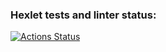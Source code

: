 ### Hexlet tests and linter status:
[![Actions Status](https://github.com/nudaso/frontend-project-44/workflows/hexlet-check/badge.svg)](https://github.com/nudaso/frontend-project-44/actions)